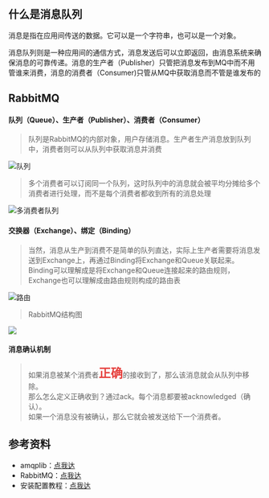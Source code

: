 ## 什么是消息队列
消息是指在应用间传送的数据。它可以是一个字符串，也可以是一个对象。

消息队列则是一种应用间的通信方式，消息发送后可以立即返回，由消息系统来确保消息的可靠传递。消息的生产者（Publisher）只管把消息发布到MQ中而不用管谁来消费，消息的消费者（Consumer)只管从MQ中获取消息而不管是谁发布的

## RabbitMQ

#### 队列（Queue）、生产者（Publisher）、消费者（Consumer）

> 队列是RabbitMQ的内部对象，用户存储消息。生产者生产消息放到队列中，消费者则可以从队列中获取消息并消费

![队列](https://upload-images.jianshu.io/upload_images/5015984-066ff248d5ff8eed.png?imageMogr2/auto-orient/strip%7CimageView2/2/w/401/format/webp)

> 多个消费者可以订阅同一个队列，这时队列中的消息就会被平均分摊给多个消费者进行处理，而不是每个消费者都收到所有的消息处理

![多消费者队列](https://img-blog.csdn.net/20170828201853982?watermark/2/text/aHR0cDovL2Jsb2cuY3Nkbi5uZXQvZHJlYW1jaGFzZXJpbmc=/font/5a6L5L2T/fontsize/400/fill/I0JBQkFCMA==/dissolve/70/gravity/Center)

#### 交换器（Exchange）、绑定（Binding）

> 当然，消息从生产到消费不是简单的队列直达，实际上生产者需要将消息发送到Exchange上，再通过Binding将Exchange和Queue关联起来。
Binding可以理解成是将Exchange和Queue连接起来的路由规则，Exchange也可以理解成由路由规则构成的路由表

![路由](https://img-blog.csdn.net/20170828202419941?watermark/2/text/aHR0cDovL2Jsb2cuY3Nkbi5uZXQvZHJlYW1jaGFzZXJpbmc=/font/5a6L5L2T/fontsize/400/fill/I0JBQkFCMA==/dissolve/70/gravity/Center)

> RabbitMQ结构图

![](https://img-blog.csdn.net/20170828204522460?watermark/2/text/aHR0cDovL2Jsb2cuY3Nkbi5uZXQvZHJlYW1jaGFzZXJpbmc=/font/5a6L5L2T/fontsize/400/fill/I0JBQkFCMA==/dissolve/70/gravity/Center)

#### 消息确认机制

> 如果消息被某个消费者<b style='color:#E64340;font-size:1.5rem'>正确</b>的接收到了，那么该消息就会从队列中移除。  
那么怎么定义正确收到？通过ack。每个消息都要被acknowledged（确认）。  
如果一个消息没有被确认，那么它就会被发送给下一个消费者。

## 参考资料

* amqplib：<a href='http://www.squaremobius.net/amqp.node/channel_api.html#overview'>点我达</a>  
* RabbitMQ：<a href='https://www.rabbitmq.com/'>点我达</a>
* 安装配置教程：<a href='https://www.jianshu.com/p/79ca08116d57'>点我达</a>  
